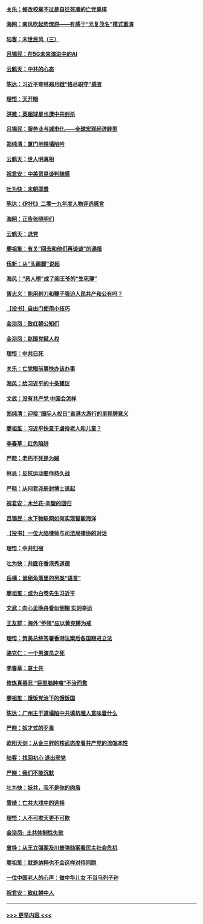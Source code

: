 #### [关乐：修改校章不过是自往死凑的亡党臭棋](../pages/nsc993/n11735097.md?t=12210955) 
#### [海网：南风吹起势燎原——有感于“光复茂名”模式重演](../pages/nsc993/n11732308.md?t=12210955) 
#### [陆客：末世民风（三）](../pages/nsc993/n11732211.md?t=12210955) 
#### [吕锡民：在5G未来演进中的AI](../pages/nsc993/n11730010.md?t=12210955) 
#### [云鹤天：中共的心态](../pages/nsc993/n11729906.md?t=12210955) 
#### [陈达：习近平夸林郑月娥“恪尽职守”感言](../pages/nsc993/n11729881.md?t=12210955) 
#### [理悟：天开眼](../pages/nsc993/n11729699.md?t=12210955) 
#### [洪微：英超球星也遭中共封杀](../pages/nsc993/n11727243.md?t=12210955) 
#### [吕锡民：服务业与城市化——全球宏观经济转型](../pages/nsc993/n11725845.md?t=12210955) 
#### [郑纯清：厦门地铁塌陷吟](../pages/nsc993/n11725813.md?t=12210955) 
#### [云鹤天：世人明真相](../pages/nsc993/n11725621.md?t=12210955) 
#### [祝君安：中美贸易谈判随感](../pages/nsc993/n11725609.md?t=12210955) 
#### [吐为快：末朝即景](../pages/nsc993/n11723365.md?t=12210955) 
#### [陈达：《时代》二零一九年度人物评选感言](../pages/nsc993/n11723337.md?t=12210955) 
#### [海网：正告张晓明们](../pages/nsc993/n11723228.md?t=12210955) 
#### [云鹤天：退党](../pages/nsc993/n11723056.md?t=12210955) 
#### [廖祖笙：有关“回去和他们再谈谈”的通报](../pages/nsc993/n11722442.md?t=12210955) 
#### [伍新：从“头踢脚”说起](../pages/nsc993/n11722429.md?t=12210955) 
#### [海风：“恶人榜”成了阎王爷的“生死簿”](../pages/nsc993/n11722272.md?t=12210955) 
#### [胥志义：能用剌刀和鞭子强迫人民共产和公有吗？](../pages/nsc993/n11720569.md?t=12210955) 
#### [【投书】自由门使用小技巧](../pages/nsc993/n11720180.md?t=12210955) 
#### [金浴凤：致红朝公知们](../pages/nsc993/n11720563.md?t=12210955) 
#### [金浴凤：赵国党赋人权](../pages/nsc993/n11720533.md?t=12210955) 
#### [理悟：中共已死](../pages/nsc993/n11720233.md?t=12210955) 
#### [关乐：亡党眼前事快办该办事](../pages/nsc993/n11719160.md?t=12210955) 
#### [海风：给习近平的十条建议](../pages/nsc993/n11717616.md?t=12210955) 
#### [文武：没有共产党 中国会怎样](../pages/nsc993/n11717584.md?t=12210955) 
#### [郑纯清：迎接“国际人权日”香港大游行的里程牌意义](../pages/nsc993/n11717417.md?t=12210955) 
#### [廖祖笙：习近平快意于虐待老人和儿童？](../pages/nsc993/n11715313.md?t=12210955) 
#### [李春草：红色陷阱](../pages/nsc993/n11715029.md?t=12210955) 
#### [严晓：老朽不死是为贼](../pages/nsc993/n11712910.md?t=12210955) 
#### [林忌：反抗运动要作持久战](../pages/nsc993/n11712623.md?t=12210955) 
#### [严晓：从何君尧册封博士说起](../pages/nsc993/n11712465.md?t=12210955) 
#### [祝君安：木兰花·辛酸的回归](../pages/nsc993/n11712381.md?t=12210955) 
#### [吕锡民：水下物联网如何实现智能海洋](../pages/nsc993/n11711158.md?t=12210955) 
#### [【投书】一位大陆律师与司法局律协的对话](../pages/nsc993/n11709675.md?t=12210955) 
#### [理悟：中共归宿](../pages/nsc993/n11710059.md?t=12210955) 
#### [吐为快：共匪在香港秀道德](../pages/nsc993/n11709979.md?t=12210955) 
#### [岳横：诡秘角落里的另类“语言”](../pages/nsc993/n11709792.md?t=12210955) 
#### [廖祖笙：或为白卷先生习近平](../pages/nsc993/n11708330.md?t=12210955) 
#### [文武：向心孟晚舟看似倒楣 实则幸运](../pages/nsc993/n11708236.md?t=12210955) 
#### [王友群：海外“侨领”应以黄克锵为戒](../pages/nsc993/n11706176.md?t=12210955) 
#### [理悟：贺美总统签署香港法案后各国跟进立法](../pages/nsc993/n11706853.md?t=12210955) 
#### [骆克仁：一个男演员之死](../pages/nsc993/n11706677.md?t=12210955) 
#### [李春草：哀土共](../pages/nsc993/n11706255.md?t=12210955) 
#### [修炼真善忍 “巨型脑肿瘤”不治而愈](../pages/nsc993/n11705340.md?t=12210955) 
#### [廖祖笙：饿饭党治下的饿饭国](../pages/nsc993/n11705085.md?t=12210955) 
#### [陈达：广州主干道塌陷中共填坑埋人意味着什么](../pages/nsc993/n11705046.md?t=12210955) 
#### [严晓：奴才式的歹毒](../pages/nsc993/n11704826.md?t=12210955) 
#### [欧阳天剑：从金三胖的核武态度看共产党的流氓本性](../pages/nsc993/n11702238.md?t=12210955) 
#### [陆客：找回初心 退出邪党](../pages/nsc993/n11702213.md?t=12210955) 
#### [严晓：我们不能沉默](../pages/nsc993/n11702110.md?t=12210955) 
#### [吐为快：妖共，我不是你的肉盾](../pages/nsc993/n11701366.md?t=12210955) 
#### [雪绮：亡共大戏中的选择](../pages/nsc993/n11699922.md?t=12210955) 
#### [理悟：人不可欺天更不可欺](../pages/nsc993/n11699657.md?t=12210955) 
#### [金浴凤:  土共体制性失败](../pages/nsc993/n11699361.md?t=12210955) 
#### [曾铮：从王立强案及川普弹劾案看民主社会危机](../pages/nsc993/n11699318.md?t=12210955) 
#### [廖祖笙：就是纳粹也不会这样对待同胞](../pages/nsc993/n11697658.md?t=12210955) 
#### [一位中国老人的心声：做中华儿女 不当马列子孙](../pages/nsc993/n11697525.md?t=12210955) 
#### [祝君安：致红朝中人](../pages/nsc993/n11697518.md?t=12210955) 

----
#### [ >>> 更早内容 <<< ](../indexes/nsc993-earlier.md)
